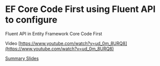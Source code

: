 # EF Core Code First using Fluent API to configure

Fluent API in Entity Framework Core Code First

Video [https://www.youtube.com/watch?v=ud_0m_8URQ8](https://www.youtube.com/watch?v=ud_0m_8URQ8)

[Summary Slides](https://github.com/hienlth-online/EFCoreCFWithFluentAPI/blob/master/EFCore3.1-L02-CodeFirst-FluentAPI.pdf)
